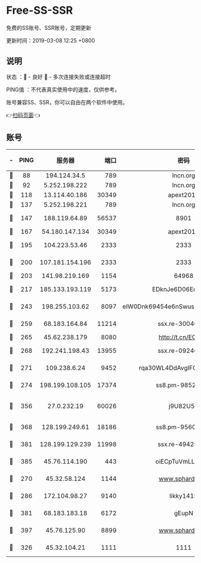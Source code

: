 # Free-SS-SSR

免费的SS账号、SSR账号，定期更新

更新时间：2019-03-08 12:25 +0800

## 说明

状态     ：🙂 - 良好 🙁 - 多次连接失败或连接超时

PING值   ：不代表真实使用中的速度，仅供参考。

账号兼容SS、SSR，你可以自由在两个软件中使用。

👉[扫码页面](https://liesauer.github.io/Free-SS-SSR/)👈

## 账号

|-|PING|服务器|端口|密码|加密方式|区域|
|:----:|:----:|:-----:|-----:|:----:|:----:|:----:|
|🙂|88|194.124.34.5|789|lncn.org|rc4|JP|
|🙂|92|5.252.198.222|789|lncn.org|rc4|JP|
|🙂|118|13.114.40.186|30349|apext2019|chacha20|JP|
|🙂|137|5.252.198.221|789|lncn.org|rc4|JP|
|🙂|147|188.119.64.89|56537|8901|aes-256-cfb|RU|
|🙂|167|54.180.147.134|30349|apext2019|chacha20|KR|
|🙂|195|104.223.53.46|2333|2333|aes-256-cfb|US|
|🙂|200|107.181.154.196|2333|2333|aes-256-cfb|US|
|🙂|203|141.98.219.169|1154|64968|chacha20|US|
|🙂|217|185.133.193.119|5173|EDknJe6D06EoWDaw|aes-256-cfb|US|
|🙂|243|198.255.103.62|8097|eIW0Dnk69454e6nSwuspv9DmS201tQ0D|aes-256-cfb|US|
|🙂|259|68.183.164.84|11214|ssx.re-30046337|aes-256-cfb|US|
|🙂|265|45.62.238.179|8080|http://t.cn/EGJIyrl|rc4-md5|CA|
|🙂|268|192.241.198.43|13955|ssx.re-09246977|aes-256-cfb|US|
|🙂|271|109.238.6.24|9452|rqa30WL4DdAvgIFG6Fs3znzTa|aes-256-cfb|FR|
|🙂|274|198.199.108.105|17374|ss8.pm-98527684|aes-256-cfb|US|
|🙂|356|27.0.232.19|60026|j9U82U53|xchacha20-ietf-poly1305|HK|
|🙂|368|128.199.249.61|18186|ss8.pm-95603573|aes-256-cfb|SG|
|🙂|381|128.199.129.239|11998|ssx.re-49425737|aes-256-cfb|SG|
|🙂|385|45.76.114.190|443|oiECpTuVmLLxk4Ts|aes-256-cfb|AU|
|🙂|270|45.32.58.124|1144|www.sphard.com|aes-256-cfb|JP|
|🙂|286|172.104.98.27|9140|likky1415|aes-256-cfb|JP|
|🙂|381|68.183.183.18|6172|gEupN|aes-256-cfb|SG|
|🙂|397|45.76.125.90|8899|www.sphard.com|aes-256-cfb|AU|
|🙁|326|45.32.104.21|1111|1111|aes-256-cfb|SG|
